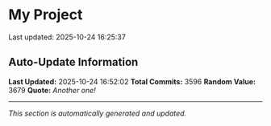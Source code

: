 # My Project


Last updated: 2025-10-24 16:25:37



















































































































































































































































































































































































































































































































































































































































































































































































































































































































































































































































































































































































































































































































































































































































































































































































































































































































































































































































































































































































































































































































































































































































































































































































































































































































































































































































































































































































































































































































































































































































































































































































































































































































































































































































































































































































































































































































































































































































































































































































































































































































































## Auto-Update Information

**Last Updated:** 2025-10-24 16:52:02
**Total Commits:** 3596
**Random Value:** 3679
**Quote:** _Another one!_

---
_This section is automatically generated and updated._